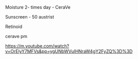 
Moisture 2- times day -  CeraVe 

Sunscreen - 50 austrist


Retinoid




cerave pm



https://m.youtube.com/watch?v=OrElyY7MFVs&pp=ygUNbWVuIHNraW4gY2FyZQ%3D%3D
